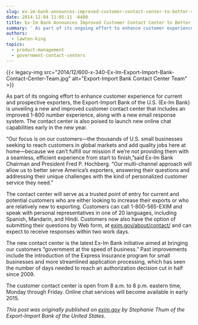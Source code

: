 ```yaml
---
slug: ex-im-bank-announces-improved-customer-contact-center-to-better-serve-u-s-exporters
date: 2014-12-04 11:05:11 -0400
title: Ex-Im Bank Announces Improved Customer Contact Center to Better Serve U.S. Exporters
summary: ' As part of its ongoing effort to enhance customer experience for current and prospective exporters, the Export-Import Bank of the U.S. (Ex-Im Bank) is unveiling a new and improved customer contact center that includes an improved 1-800 number experience, along with a new email response system.'
authors:
  - lawton-king
topics:
  - product-management
  - government-contact-centers
---
```


{{< legacy-img src="2014/12/600-x-340-Ex-Im-Export-Import-Bank-Contact-Center-Team.jpg" alt="Export-Import Bank Contact Center Team" >}}

As part of its ongoing effort to enhance customer experience for current and prospective exporters, the Export-Import Bank of the U.S. (Ex-Im Bank) is unveiling a new and improved customer contact center that includes an improved 1-800 number experience, along with a new email response system. The contact center is also poised to launch new online chat capabilities early in the new year.

“Our focus is on our customers—the thousands of U.S. small businesses seeking to reach customers in global markets and add quality jobs here at home—because we can’t fulfill our mission if we’re not providing them with a seamless, efficient experience from start to finish,”said Ex-Im Bank Chairman and President Fred P. Hochberg. “Our multi-channel approach will allow us to better serve America’s exporters, answering their questions and addressing their unique challenges with the kind of personalized customer service they need.”

The contact center will serve as a trusted point of entry for current and potential customers who are either looking to increase their exports or who are relatively new to exporting. Customers can call 1-800-565-EXIM and speak with personal representatives in one of 20 languages, including Spanish, Mandarin, and Hindi. Customers now also have the option of submitting their questions by Web form, at [exim.gov/about/contact/](http://www.exim.gov/about/contact/) and can expect to receive responses within two work days.

The new contact center is the latest Ex-Im Bank initiative aimed at bringing our customers “government at the speed of business.” Past improvements include the introduction of the Express Insurance program for small businesses and more streamlined application processing, which has seen the number of days needed to reach an authorization decision cut in half since 2009.

The customer contact center is open from 8 a.m. to 8 p.m. eastern time, Monday through Friday. Online chat services will become available in early 2015.

_This post was originally published on [exim.gov](http://www.exim.gov/) by Stephanie Thum of the Export-Import Bank of the United States._